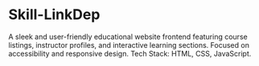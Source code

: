 # Skill-LinkDep
A sleek and user-friendly educational website frontend featuring course listings, instructor profiles, and interactive learning sections. Focused on accessibility and responsive design. Tech Stack: HTML, CSS, JavaScript.
